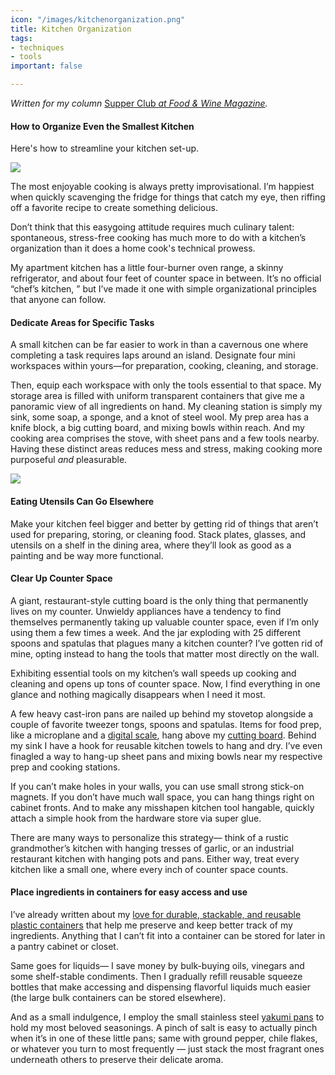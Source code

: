 ```yaml
---
icon: "/images/kitchenorganization.png"
title: Kitchen Organization
tags:
- techniques
- tools
important: false

---
```

_Written for my column_ [Supper Club _at Food & Wine Magazine_](https://www.foodandwine.com/lifestyle/kitchen/how-to-organize-small-kitchen-storage-tips)_._

#### How to Organize Even the Smallest Kitchen

Here's how to streamline your kitchen set-up.

![](https://imagesvc.meredithcorp.io/v3/mm/image?url=https%3A%2F%2Fstatic.onecms.io%2Fwp-content%2Fuploads%2Fsites%2F9%2F2020%2F06%2F22%2Fhow-to-organize-even-the-smallest-kitchen-XL-BLOG0620.jpg)

The most enjoyable cooking is always pretty improvisational. I’m happiest when quickly scavenging the fridge for things that catch my eye, then riffing off a favorite recipe to create something delicious.

Don’t think that this easygoing attitude requires much culinary talent: spontaneous, stress-free cooking has much more to do with a kitchen’s organization than it does a home cook's technical prowess.

My apartment kitchen has a little four-burner oven range, a skinny refrigerator, and about four feet of counter space in between. It’s no official “chef’s kitchen, ” but I’ve made it one with simple organizational principles that anyone can follow.

#### Dedicate Areas for Specific Tasks

A small kitchen can be far easier to work in than a cavernous one where completing a task requires laps around an island. Designate four mini workspaces within yours—for preparation, cooking, cleaning, and storage.

Then, equip each workspace with only the tools essential to that space. My storage area is filled with uniform transparent containers that give me a panoramic view of all ingredients on hand. My cleaning station is simply my sink, some soap, a sponge, and a knot of steel wool. My prep area has a knife block, a big cutting board, and mixing bowls within reach. And my cooking area comprises the stove, with sheet pans and a few tools nearby. Having these distinct areas reduces mess and stress, making cooking more purposeful _and_ pleasurable.

![](https://imagesvc.meredithcorp.io/v3/mm/image?url=https%3A%2F%2Fstatic.onecms.io%2Fwp-content%2Fuploads%2Fsites%2F9%2F2020%2F06%2F22%2Fhow-to-organize-even-the-smallest-kitchen-VT-BLOG0620.jpg)

#### Eating Utensils Can Go Elsewhere

Make your kitchen feel bigger and better by getting rid of things that aren’t used for preparing, storing, or cleaning food. Stack plates, glasses, and utensils on a shelf in the dining area, where they’ll look as good as a painting and be way more functional.

#### Clear Up Counter Space

A giant, restaurant-style cutting board is the only thing that permanently lives on my counter. Unwieldy appliances have a tendency to find themselves permanently taking up valuable counter space, even if I’m only using them a few times a week. And the jar exploding with 25 different spoons and spatulas that plagues many a kitchen counter? I’ve gotten rid of mine, opting instead to hang the tools that matter most directly on the wall.

Exhibiting essential tools on my kitchen’s wall speeds up cooking and cleaning and opens up tons of counter space. Now, I find everything in one glance and nothing magically disappears when I need it most.

A few heavy cast-iron pans are nailed up behind my stovetop alongside a couple of favorite tweezer tongs, spoons and spatulas. Items for food prep, like a microplane and a [digital scale](https://amzn.to/32bCO83), hang above my [cutting board](https://amzn.to/329KmrX). Behind my sink I have a hook for reusable kitchen towels to hang and dry. I’ve even finagled a way to hang-up sheet pans and mixing bowls near my respective prep and cooking stations.

If you can’t make holes in your walls, you can use small strong stick-on magnets. If you don’t have much wall space, you can hang things right on cabinet fronts. And to make any misshapen kitchen tool hangable, quickly attach a simple hook from the hardware store via super glue.

There are many ways to personalize this strategy— think of a rustic grandmother’s kitchen with hanging tresses of garlic, or an industrial restaurant kitchen with hanging pots and pans. Either way, treat every kitchen like a small one, where every inch of counter space counts.

#### Place ingredients in containers for easy access and use

I’ve already written about my [love for durable, stackable, and reusable plastic containers](https://jonahreider.com/?page=diy&post=2019-08-13-these-containers-will-improve-any-kitchen) that help me preserve and keep better track of my ingredients. Anything that I can’t fit into a container can be stored for later in a pantry cabinet or closet.

Same goes for liquids— I save money by bulk-buying oils, vinegars and some shelf-stable condiments. Then I gradually refill reusable squeeze bottles that make accessing and dispensing flavorful liquids much easier (the large bulk containers can be stored elsewhere).

And as a small indulgence, I employ the small stainless steel [yakumi pans](https://mtckitchen.com/stainless-steel-half-yakumi-mise-en-place-pan/ "(opens new window)") to hold my most beloved seasonings. A pinch of salt is easy to actually pinch when it’s in one of these little pans; same with ground pepper, chile flakes, or whatever you turn to most frequently — just stack the most fragrant ones underneath others to preserve their delicate aroma.